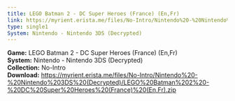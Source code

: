 ```yaml
---
title: LEGO Batman 2 - DC Super Heroes (France) (En,Fr)
link: https://myrient.erista.me/files/No-Intro/Nintendo%20-%20Nintendo%203DS%20(Decrypted)/LEGO%20Batman%202%20-%20DC%20Super%20Heroes%20(France)%20(En,Fr).zip
type: single1
System: Nintendo - Nintendo 3DS (Decrypted)
---
```

<b>Game:</b> LEGO Batman 2 - DC Super Heroes (France) (En,Fr)<br>
<b>System:</b> Nintendo - Nintendo 3DS (Decrypted)<br>
<b>Collection:</b> No-Intro<br>
<b>Download:</b> https://myrient.erista.me/files/No-Intro/Nintendo%20-%20Nintendo%203DS%20(Decrypted)/LEGO%20Batman%202%20-%20DC%20Super%20Heroes%20(France)%20(En,Fr).zip